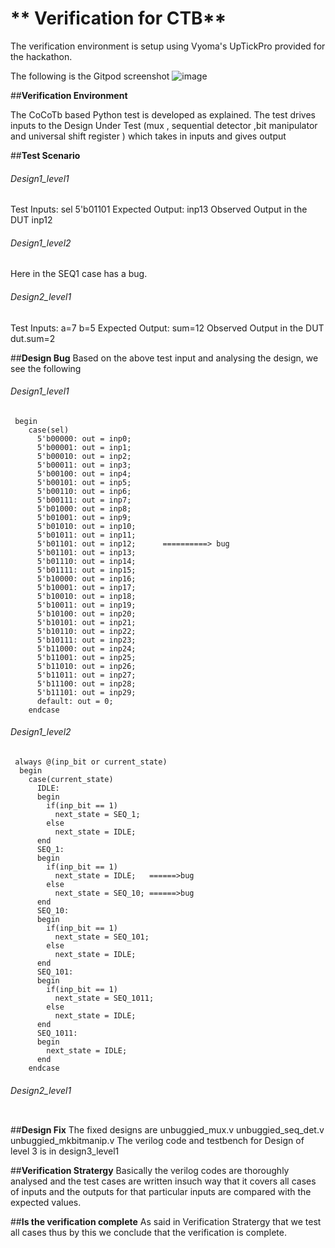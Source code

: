 # ** Verification for CTB**

The verification environment is setup using Vyoma's UpTickPro provided for the hackathon.

The following is the Gitpod screenshot
![image](https://user-images.githubusercontent.com/71274647/182189638-ee930d32-e061-4e21-adb9-e06a51af8b28.png)

##**Verification Environment**

The CoCoTb based Python test is developed as explained. The test drives inputs to the Design Under Test (mux , sequential detector ,bit manipulator and universal shift register ) which takes in  inputs  and gives  output 

##**Test Scenario**
###### Design1_level1
Test Inputs: sel 5'b01101
Expected Output: inp13
Observed Output in the DUT inp12

###### Design1_level2
Here in the SEQ1 case has a bug. 

###### Design2_level1
Test Inputs: a=7 b=5
Expected Output: sum=12
Observed Output in the DUT dut.sum=2


##**Design Bug**
Based on the above test input and analysing the design, we see the following
###### Design1_level1
```
 begin
    case(sel)
      5'b00000: out = inp0;  
      5'b00001: out = inp1;  
      5'b00010: out = inp2;  
      5'b00011: out = inp3;  
      5'b00100: out = inp4;  
      5'b00101: out = inp5;  
      5'b00110: out = inp6;  
      5'b00111: out = inp7;  
      5'b01000: out = inp8;  
      5'b01001: out = inp9;  
      5'b01010: out = inp10;
      5'b01011: out = inp11;
      5'b01101: out = inp12;      ==========> bug
      5'b01101: out = inp13;
      5'b01110: out = inp14;
      5'b01111: out = inp15;
      5'b10000: out = inp16;
      5'b10001: out = inp17;
      5'b10010: out = inp18;
      5'b10011: out = inp19;
      5'b10100: out = inp20;
      5'b10101: out = inp21;
      5'b10110: out = inp22;
      5'b10111: out = inp23;
      5'b11000: out = inp24;
      5'b11001: out = inp25;
      5'b11010: out = inp26;
      5'b11011: out = inp27;
      5'b11100: out = inp28;
      5'b11101: out = inp29;
      default: out = 0;
    endcase
```
###### Design1_level2
```
 always @(inp_bit or current_state)
  begin
    case(current_state)
      IDLE:
      begin
        if(inp_bit == 1)
          next_state = SEQ_1;
        else
          next_state = IDLE;
      end
      SEQ_1:
      begin
        if(inp_bit == 1)
          next_state = IDLE;   ======>bug
        else
          next_state = SEQ_10; ======>bug
      end
      SEQ_10:
      begin
        if(inp_bit == 1)
          next_state = SEQ_101;
        else
          next_state = IDLE;
      end
      SEQ_101:
      begin
        if(inp_bit == 1)
          next_state = SEQ_1011;
        else
          next_state = IDLE;
      end
      SEQ_1011:
      begin
        next_state = IDLE;
      end
    endcase
```
###### Design2_level1
```

```

##**Design Fix**
The fixed designs are unbuggied_mux.v
                      unbuggied_seq_det.v
                      unbuggied_mkbitmanip.v
 The verilog code and testbench for Design of level 3 is in design3_level1                     

##**Verification Stratergy**
Basically the verilog codes are thoroughly analysed and the test cases are written insuch way that it covers all cases of inputs and the outputs for that particular inputs are compared with the expected values.


##**Is the verification complete**
As said in Verification Stratergy that we test all cases thus by this we conclude that the verification is complete.
